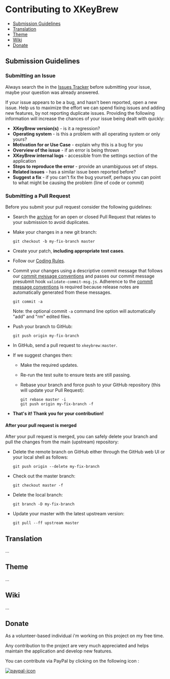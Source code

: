 [issues]: https://github.com/Badisi/xkeybrew/issues

# Contributing to XKeyBrew

 - [Submission Guidelines](#submit)
 - [Translation](#translation)
 - [Theme](#theme)
 - [Wiki](#wiki)
 - [Donate](#donate)
 
## <a name="submit">Submission Guidelines</a>

### Submitting an Issue
Always search the in the [Issues Tracker][issues] before submitting your issue, maybe your question was already answered.

If your issue appears to be a bug, and hasn't been reported, open a new issue.
Help us to maximize the effort we can spend fixing issues and adding new
features, by not reporting duplicate issues.  Providing the following information will increase the
chances of your issue being dealt with quickly:

* **XKeyBrew version(s)** - is it a regression?
* **Operating system** - is this a problem with all operating system or only yours?
* **Motivation for or Use Case** - explain why this is a bug for you
* **Overview of the issue** - if an error is being thrown
* **XKeyBrew internal logs** - accessible from the settings section of the application
* **Steps to reproduce the error** - provide an unambiguous set of steps.
* **Related issues** - has a similar issue been reported before?
* **Suggest a fix** - if you can't fix the bug yourself, perhaps you can point to what might be
  causing the problem (line of code or commit)

### Submitting a Pull Request
Before you submit your pull request consider the following guidelines:

* Search the [archive](https://github.com/Badisi/xkeybrew/pulls) for an open or closed Pull Request that relates to your submission to avoid duplicates.

* Make your changes in a new git branch:

     ```shell
     git checkout -b my-fix-branch master
     ```

* Create your patch, **including appropriate test cases**.
* Follow our [Coding Rules](#rules).
* Commit your changes using a descriptive commit message that follows our
  [commit message conventions](#commit-message-format) and passes our commit message presubmit hook
  `validate-commit-msg.js`. Adherence to the [commit message conventions](#commit-message-format)
  is required because release notes are automatically generated from these messages.

     ```shell
     git commit -a
     ```
  Note: the optional commit `-a` command line option will automatically "add" and "rm" edited files.

* Push your branch to GitHub:

    ```shell
    git push origin my-fix-branch
    ```

* In GitHub, send a pull request to `xkeybrew:master`.

* If we suggest changes then:
  * Make the required updates.
  * Re-run the test suite to ensure tests are still passing.
  * Rebase your branch and force push to your GitHub repository (this will update your Pull Request):

    ```shell
    git rebase master -i
    git push origin my-fix-branch -f
    ```

* **That's it! Thank you for your contribution!**

#### After your pull request is merged

After your pull request is merged, you can safely delete your branch and pull the changes
from the main (upstream) repository:

* Delete the remote branch on GitHub either through the GitHub web UI or your local shell as follows:

    ```shell
    git push origin --delete my-fix-branch
    ```

* Check out the master branch:

    ```shell
    git checkout master -f
    ```

* Delete the local branch:

    ```shell
    git branch -D my-fix-branch
    ```

* Update your master with the latest upstream version:

    ```shell
    git pull --ff upstream master
    ```

## <a name="translation">Translation</a>

...

## <a name="theme">Theme</a>

...

## <a name="wiki">Wiki</a>

...

## <a name="donate">Donate</a>

As a volunteer-based individual i'm working on this project on my free time.

Any contribution to the project are very much appreciated and helps maintain the application and develop new features.

You can contribute via PayPal by clicking on the following icon :

[![paypal-icon](https://bytebucket.org/Badisi/xkeybrew/wiki/images/paypal.png)](https://www.paypal.com/cgi-bin/webscr?cmd=_s-xclick&hosted_button_id=8VETXK2GHPDSJ)

